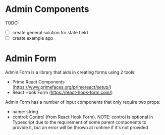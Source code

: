 # Admin Components

TODO:
- [ ] create general solution for state field
- [ ] create example app

# Admin Form

Admin Form is a library that aids in creating forms using 2 tools:
- Prime React Components (https://www.primefaces.org/primereact/setup/)
- React Hook Form (https://react-hook-form.com/)

Admin Form has a number of input components that only require two props:
- name: string
- control: Control (from React Hook Form). NOTE: control is optional in Typescript due to the requirement of some parent components to provide it, but an error will be thrown at runtime if it's not provided